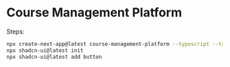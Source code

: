 # Course Management Platform

Steps:
```bash
npx create-next-app@latest course-management-platform --typescript --tailwind --eslint
npx shadcn-ui@latest init
npx shadcn-ui@latest add button
```
